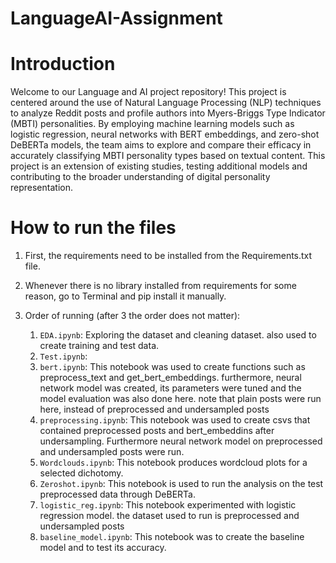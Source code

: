 # LanguageAI-Assignment

# Introduction
Welcome to our Language and AI project repository! This project is centered around the use of Natural Language Processing (NLP) techniques to analyze Reddit posts and profile authors into Myers-Briggs Type Indicator (MBTI) personalities. By employing machine learning models such as logistic regression, neural networks with BERT embeddings, and zero-shot DeBERTa models, the team aims to explore and compare their efficacy in accurately classifying MBTI personality types based on textual content. This project is an extension of existing studies, testing additional models and contributing to the broader understanding of digital personality representation.


# How to run the files
1. First, the requirements need to be installed from the Requirements.txt file.
2. Whenever there is no library installed from requirements for some reason, go to Terminal and pip install it manually.

3. Order of running (after 3 the order does not matter): 
    1. `EDA.ipynb`: Exploring the dataset and cleaning dataset. also used to create training and test data. 
    2. `Test.ipynb`:
    3. `bert.ipynb`: This notebook was used to create functions such as preprocess_text and get_bert_embeddings. furthermore, neural network model was created, its parameters were tuned and the model evaluation was also done here. note that plain posts were run here, instead of preprocessed and undersampled posts
    4. `preprocessing.ipynb`: This notebook was used to create csvs that contained preprocessed posts and bert_embeddins after undersampling. Furthermore neural network model on preprocessed and undersampled posts were run. 
    5. `Wordclouds.ipynb`: This notebook produces wordcloud plots for a selected dichotomy.
    6. `Zeroshot.ipynb`: This notebook is used to run the analysis on the test preprocessed data through DeBERTa.
    7.  `logistic_reg.ipynb`: This notebook experimented with logistic regression model. the dataset used to run is preprocessed and undersampled posts
    8.  `baseline_model.ipynb`: This notebook was to create the baseline model and to test its accuracy.
